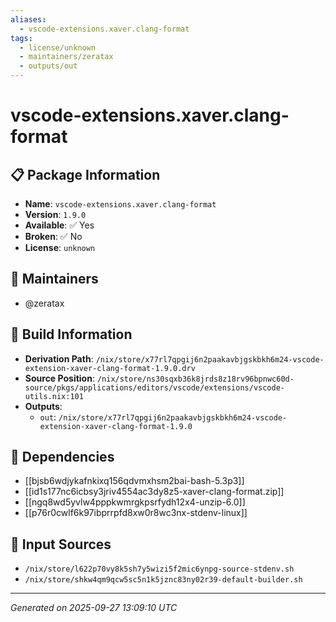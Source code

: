 ```yaml
---
aliases:
  - vscode-extensions.xaver.clang-format
tags:
  - license/unknown
  - maintainers/zeratax
  - outputs/out
---
```


# vscode-extensions.xaver.clang-format

## 📋 Package Information

- **Name**: `vscode-extensions.xaver.clang-format`
- **Version**: `1.9.0`
- **Available**: ✅ Yes
- **Broken**: ✅ No
- **License**: `unknown`
## 👥 Maintainers

- @zeratax


## 🔧 Build Information

- **Derivation Path**: `/nix/store/x77rl7qpgij6n2paakavbjgskbkh6m24-vscode-extension-xaver-clang-format-1.9.0.drv`
- **Source Position**: `/nix/store/ns30sqxb36k8jrds8z18rv96bpnwc60d-source/pkgs/applications/editors/vscode/extensions/vscode-utils.nix:101`
- **Outputs**:
  - `out`:  `/nix/store/x77rl7qpgij6n2paakavbjgskbkh6m24-vscode-extension-xaver-clang-format-1.9.0`

## 🔗 Dependencies

- [[bjsb6wdjykafnkixq156qdvmxhsm2bai-bash-5.3p3]]
- [[id1s177nc6icbsy3jriv4554ac3dy8z5-xaver-clang-format.zip]]
- [[ngq8wd5yvlw4pppkwmrgkpsrfydh12x4-unzip-6.0]]
- [[p76r0cwlf6k97ibprrpfd8xw0r8wc3nx-stdenv-linux]]

## 📁 Input Sources

- `/nix/store/l622p70vy8k5sh7y5wizi5f2mic6ynpg-source-stdenv.sh`
- `/nix/store/shkw4qm9qcw5sc5n1k5jznc83ny02r39-default-builder.sh`

---
*Generated on 2025-09-27 13:09:10 UTC*
